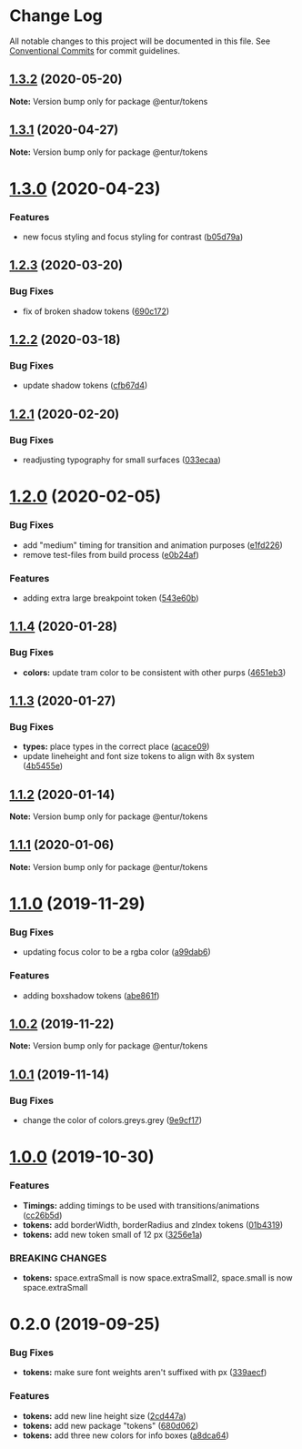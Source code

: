 # Change Log

All notable changes to this project will be documented in this file.
See [Conventional Commits](https://conventionalcommits.org) for commit guidelines.

## [1.3.2](https://bitbucket.org/enturas/design-system/compare/@entur/tokens@1.3.1...@entur/tokens@1.3.2) (2020-05-20)

**Note:** Version bump only for package @entur/tokens

## [1.3.1](https://bitbucket.org/enturas/design-system/compare/@entur/tokens@1.3.0...@entur/tokens@1.3.1) (2020-04-27)

**Note:** Version bump only for package @entur/tokens

# [1.3.0](https://bitbucket.org/enturas/design-system/compare/@entur/tokens@1.2.3...@entur/tokens@1.3.0) (2020-04-23)

### Features

- new focus styling and focus styling for contrast ([b05d79a](https://bitbucket.org/enturas/design-system/commits/b05d79ae762459c9926f4e43c150c3ce0db5ddfa))

## [1.2.3](https://bitbucket.org/enturas/design-system/compare/@entur/tokens@1.2.2...@entur/tokens@1.2.3) (2020-03-20)

### Bug Fixes

- fix of broken shadow tokens ([690c172](https://bitbucket.org/enturas/design-system/commits/690c172c159d1d9e9da69adde7dea4d379a7558e))

## [1.2.2](https://bitbucket.org/enturas/design-system/compare/@entur/tokens@1.2.1...@entur/tokens@1.2.2) (2020-03-18)

### Bug Fixes

- update shadow tokens ([cfb67d4](https://bitbucket.org/enturas/design-system/commits/cfb67d41eb169f917ced88a35f540120d0d58a78))

## [1.2.1](https://bitbucket.org/enturas/design-system/compare/@entur/tokens@1.2.0...@entur/tokens@1.2.1) (2020-02-20)

### Bug Fixes

- readjusting typography for small surfaces ([033ecaa](https://bitbucket.org/enturas/design-system/commits/033ecaad78be039b0290dbacba80604b502cd4cd))

# [1.2.0](https://bitbucket.org/enturas/design-system/compare/@entur/tokens@1.1.4...@entur/tokens@1.2.0) (2020-02-05)

### Bug Fixes

- add "medium" timing for transition and animation purposes ([e1fd226](https://bitbucket.org/enturas/design-system/commits/e1fd22680064babdbe51f69708c2516410d9d0fd))
- remove test-files from build process ([e0b24af](https://bitbucket.org/enturas/design-system/commits/e0b24af05d5c2ad8de4ae587d83c389495235890))

### Features

- adding extra large breakpoint token ([543e60b](https://bitbucket.org/enturas/design-system/commits/543e60b224f05ae390252bdd86d7aa35c7ca77e3))

## [1.1.4](https://bitbucket.org/enturas/design-system/compare/@entur/tokens@1.1.3...@entur/tokens@1.1.4) (2020-01-28)

### Bug Fixes

- **colors:** update tram color to be consistent with other purps ([4651eb3](https://bitbucket.org/enturas/design-system/commits/4651eb386252ea97787c94c0f01b652d4bbd4e30))

## [1.1.3](https://bitbucket.org/enturas/design-system/compare/@entur/tokens@1.1.2...@entur/tokens@1.1.3) (2020-01-27)

### Bug Fixes

- **types:** place types in the correct place ([acace09](https://bitbucket.org/enturas/design-system/commits/acace09ec0e258c5cff3a65e13ab29d6603780d9))
- update lineheight and font size tokens to align with 8x system ([4b5455e](https://bitbucket.org/enturas/design-system/commits/4b5455ee9ae4daaebfee0fa6b787c0d41f6b3008))

## [1.1.2](https://bitbucket.org/enturas/design-system/compare/@entur/tokens@1.1.1...@entur/tokens@1.1.2) (2020-01-14)

**Note:** Version bump only for package @entur/tokens

## [1.1.1](https://bitbucket.org/enturas/design-system/compare/@entur/tokens@1.1.0...@entur/tokens@1.1.1) (2020-01-06)

**Note:** Version bump only for package @entur/tokens

# [1.1.0](https://bitbucket.org/enturas/design-system/compare/@entur/tokens@1.0.2...@entur/tokens@1.1.0) (2019-11-29)

### Bug Fixes

- updating focus color to be a rgba color ([a99dab6](https://bitbucket.org/enturas/design-system/commits/a99dab6177ddfb3bd6724e1106286595d0bab192))

### Features

- adding boxshadow tokens ([abe861f](https://bitbucket.org/enturas/design-system/commits/abe861f943c06a9743a12fe1144a3249bbc3a4aa))

## [1.0.2](https://bitbucket.org/enturas/design-system/compare/@entur/tokens@1.0.1...@entur/tokens@1.0.2) (2019-11-22)

**Note:** Version bump only for package @entur/tokens

## [1.0.1](https://bitbucket.org/enturas/design-system/compare/@entur/tokens@1.0.0...@entur/tokens@1.0.1) (2019-11-14)

### Bug Fixes

- change the color of colors.greys.grey ([9e9cf17](https://bitbucket.org/enturas/design-system/commits/9e9cf1720b00ffe54cfc2c800335034c5c3e637c))

# [1.0.0](https://bitbucket.org/enturas/design-system/compare/@entur/tokens@0.2.0...@entur/tokens@1.0.0) (2019-10-30)

### Features

- **Timings:** adding timings to be used with transitions/animations ([cc26b5d](https://bitbucket.org/enturas/design-system/commits/cc26b5d1b687f34eff9f18b22fd3664dd91bfd5b))
- **tokens:** add borderWidth, borderRadius and zIndex tokens ([01b4319](https://bitbucket.org/enturas/design-system/commits/01b4319efafcdb2fc478b8f73604a9c910b55cb9))
- **tokens:** add new token small of 12 px ([3256e1a](https://bitbucket.org/enturas/design-system/commits/3256e1a49ed2d668ddf1bec3caf4f3b30ad401b7))

### BREAKING CHANGES

- **tokens:** space.extraSmall is now space.extraSmall2, space.small is now space.extraSmall

# 0.2.0 (2019-09-25)

### Bug Fixes

- **tokens:** make sure font weights aren't suffixed with px ([339aecf](https://bitbucket.org/enturas/design-system/commits/339aecf))

### Features

- **tokens:** add new line height size ([2cd447a](https://bitbucket.org/enturas/design-system/commits/2cd447a))
- **tokens:** add new package "tokens" ([680d062](https://bitbucket.org/enturas/design-system/commits/680d062))
- **tokens:** add three new colors for info boxes ([a8dca64](https://bitbucket.org/enturas/design-system/commits/a8dca64))
